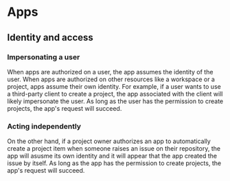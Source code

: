 # Apps
## Identity and access
### Impersonating a user
When apps are authorized on a user, the app assumes the identity of the user. When apps are authorized on other resources like a workspace or a project, apps assume their own identity. For example, if a user wants to use a third-party client to create a project, the app associated with the client will likely impersonate the user. As long as the user has the permission to create projects, the app's request will succeed.

### Acting independently
On the other hand, if a project owner authorizes an app to automatically create a project item when someone raises an issue on their repository, the app will asusme its own identity and it will appear that the app created the issue by itself. As long as the app has the permission to create projects, the app's request will succeed.
